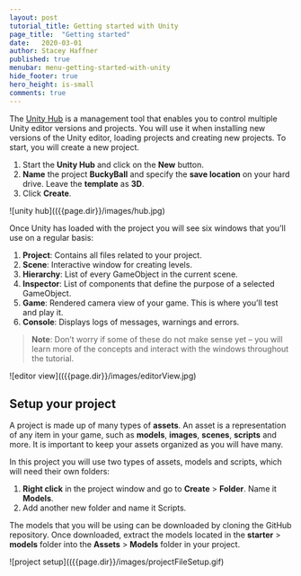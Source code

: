 ```yaml
---
layout: post
tutorial_title: Getting started with Unity
page_title:  "Getting started"
date:   2020-03-01
author: Stacey Haffner
published: true
menubar: menu-getting-started-with-unity
hide_footer: true
hero_height: is-small
comments: true
---
```

The [Unity Hub](https://docs.unity3d.com/Manual/GettingStartedInstallingHub.html) is a management tool that enables you to control multiple Unity editor versions and projects. You will use it when installing new versions of the Unity editor, loading projects and creating new projects. To start, you will create a new project.
1. Start the **Unity Hub** and click on the **New** button.
2. **Name** the project **BuckyBall** and specify the **save location** on your hard drive. Leave the **template** as **3D**.
3. Click **Create**.

![unity hub](({{page.dir}}/images/hub.jpg)

Once Unity has loaded with the project you will see six windows that you’ll use on a regular basis:

1. **Project**: Contains all files related to your project.
2. **Scene**: Interactive window for creating levels.
3. **Hierarchy**: List of every GameObject in the current scene.
4. **Inspector**: List of components that define the purpose of a selected GameObject.
5. **Game**: Rendered camera view of your game. This is where you’ll test and play it.
6. **Console**: Displays logs of messages, warnings and errors.

> **Note**: Don’t worry if some of these do not make sense yet – you will learn more of the concepts and interact with the windows throughout the tutorial.

![editor view](({{page.dir}}/images/editorView.jpg)

## Setup your project
A project is made up of many types of **assets**. An asset is a representation of any item in your game, such as **models**, **images**, **scenes**, **scripts** and more. It is important to keep your assets organized as you will have many.

In this project you will use two types of assets, models and scripts, which will need their own folders:

1. **Right click** in the project window and go to **Create** > **Folder**. Name it **Models**.
2. Add another new folder and name it Scripts.

The models that you will be using can be downloaded by cloning the GitHub repository. Once downloaded, extract the models located in the **starter** > **models** folder into the **Assets** > **Models** folder in your project.

![project setup](({{page.dir}}/images/projectFileSetup.gif)


